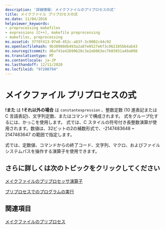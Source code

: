 ```yaml
---
description: '詳細情報: メイクファイルのプリプロセスの式'
title: メイクファイル プリプロセスの式
ms.date: 11/04/2016
helpviewer_keywords:
- preprocessing makefiles
- expressions [C++], makefile preprocessing
- makefiles, preprocessing
ms.assetid: 37f0f413-97e0-452c-a83f-3c9002c44c92
ms.openlocfilehash: 9b30900db493a2a87e0527e6f3c062185bb4ab43
ms.sourcegitcommit: d6af41e42699628c3e2e6063ec7b03931a49a098
ms.translationtype: MT
ms.contentlocale: ja-JP
ms.lasthandoff: 12/11/2020
ms.locfileid: "97200794"
---
```

# <a name="expressions-in-makefile-preprocessing"></a>メイクファイル プリプロセスの式

**!また** は **!それ以外の場合** は `constantexpression` 、整数定数 (10 進表記または C 言語表記)、文字列定数、またはコマンドで構成されます。 式をグループ化するには、かっこを使用します。 式では、C スタイルの符号付き長整数演算が使用されます。数値は、32ビットの2の補数形式で、-2147483648 ~ 2147483647 の範囲で指定します。

式では、定数値、コマンドからの終了コード、文字列、マクロ、およびファイルシステムパスを操作する演算子を使用できます。

## <a name="what-do-you-want-to-know-more-about"></a>さらに詳しくは次のトピックをクリックしてください

[メイクファイルのプリプロセッサ演算子](makefile-preprocessing-operators.md)

[プリプロセスでのプログラムの実行](executing-a-program-in-preprocessing.md)

## <a name="see-also"></a>関連項目

[メイクファイルのプリプロセス](makefile-preprocessing.md)
